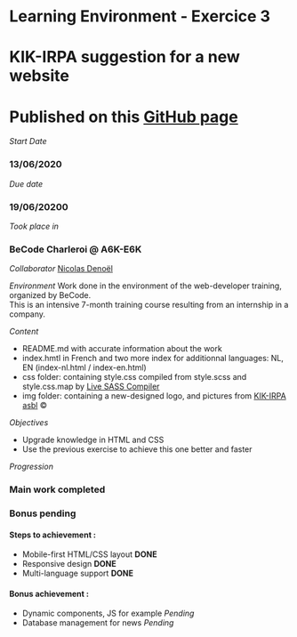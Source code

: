# Learning Environment - Exercice 3
# KIK-IRPA suggestion for a new website

# Published on this [GitHub page](https://nicode-be.github.io/kikirpa-asbl/)

*Start Date*
### 13/06/2020
  

*Due date*
### 19/06/20200
  

*Took place in*
### BeCode Charleroi @ A6K-E6K
  

*Collaborator*
[Nicolas Denoël](https://github.com/nicode-be/)  
  

*Environment*
Work done in the environment of the web-developer training, organized by BeCode.  
This is an intensive 7-month training course resulting from an internship in a company.
  

*Content* 
* README.md with accurate information about the work
* index.hmtl in French and two more index for additionnal languages: NL, EN (index-nl.html / index-en.html)
* css folder: containing style.css compiled from style.scss and style.css.map by [Live SASS Compiler](https://marketplace.visualstudio.com/items?itemName=ritwickdey.live-sass)
* img folder: containing a new-designed logo, and pictures from [KIK-IRPA asbl](www.kikirpa.be/EN/) &copy;

*Objectives*
* Upgrade knowledge in HTML and CSS
* Use the previous exercise to achieve this one better and faster
  
*Progression*
### Main work completed
### Bonus pending

#### Steps to achievement :
* Mobile-first HTML/CSS layout **DONE**
* Responsive design **DONE**
* Multi-language support **DONE**

#### Bonus achievement :
* Dynamic components, JS for example *Pending*
* Database management for news *Pending*

